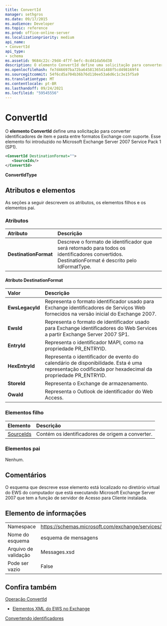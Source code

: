 ```yaml
---
title: ConvertId
manager: sethgros
ms.date: 09/17/2015
ms.audience: Developer
ms.topic: reference
ms.prod: office-online-server
ms.localizationpriority: medium
api_name:
- ConvertId
api_type:
- schema
ms.assetid: 9684c22c-29d4-4f7f-befc-8cd41da56d38
description: O elemento ConvertId define uma solicitação para converter identificadores de item e pasta entre formatos Exchange com suporte. Esse elemento foi introduzido no Microsoft Exchange Server 2007 Service Pack 1 (SP1).
ms.openlocfilehash: fe7d46697ba72ba6458136541488f5cd498169f4
ms.sourcegitcommit: 54f6cd5a704b36b76d110ee53a6d6c1c3e15f5a9
ms.translationtype: MT
ms.contentlocale: pt-BR
ms.lasthandoff: 09/24/2021
ms.locfileid: "59545556"
---
```

# <a name="convertid"></a>ConvertId

O **elemento ConvertId** define uma solicitação para converter identificadores de item e pasta entre formatos Exchange com suporte. Esse elemento foi introduzido no Microsoft Exchange Server 2007 Service Pack 1 (SP1). 
  
```xml
<ConvertId DestinationFormat="">
   <SourceIds/>
</ConvertId>
```

 **ConvertIdType**
## <a name="attributes-and-elements"></a>Atributos e elementos

As seções a seguir descrevem os atributos, os elementos filhos e os elementos pai.
  
### <a name="attributes"></a>Atributos

|**Atributo**|**Descrição**|
|:-----|:-----|
|**DestinationFormat** <br/> |Descreve o formato de identificador que será retornado para todos os identificadores convertidos. DestinationFormat é descrito pelo IdFormatType.  <br/> |
   
#### <a name="destinationformat-attribute"></a>Atributo DestinationFormat

|**Valor**|**Descrição**|
|:-----|:-----|
|**EwsLegacyId** <br/> |Representa o formato identificador usado para Exchange identificadores de Serviços Web fornecidos na versão inicial do Exchange 2007.  <br/> |
|**EwsId** <br/> |Representa o formato de identificador usado para Exchange identificadores do Web Services a partir Exchange Server 2007 SP1.  <br/> |
|**EntryId** <br/> |Representa o identificador MAPI, como na propriedade PR_ENTRYID.  <br/> |
|**HexEntryId** <br/> |Representa o identificador de evento do calendário de disponibilidade. Esta é uma representação codificada por hexadecimal da propriedade PR_ENTRYID.  <br/> |
|**StoreId** <br/> |Representa o Exchange de armazenamento.  <br/> |
|**OwaId** <br/> |Representa o Outlook de identificador do Web Access.  <br/> |
   
### <a name="child-elements"></a>Elementos filho

|**Elemento**|**Descrição**|
|:-----|:-----|
|[SourceIds](sourceids.md) <br/> |Contém os identificadores de origem a converter.  <br/> |
   
### <a name="parent-elements"></a>Elementos pai

Nenhum.
  
## <a name="remarks"></a>Comentários

O esquema que descreve esse elemento está localizado no diretório virtual do EWS do computador que está executando Microsoft Exchange Server 2007 que tem a função de servidor de Acesso para Cliente instalada.
  
## <a name="element-information"></a>Elemento de informações

|||
|:-----|:-----|
|Namespace  <br/> |https://schemas.microsoft.com/exchange/services/2006/messages  <br/> |
|Nome do esquema  <br/> |esquema de mensagens  <br/> |
|Arquivo de validação  <br/> |Messages.xsd  <br/> |
|Pode ser vazio  <br/> |False  <br/> |
   
## <a name="see-also"></a>Confira também



[Operação ConvertId](convertid-operation.md)


- [Elementos XML do EWS no Exchange](ews-xml-elements-in-exchange.md)


[Convertendo identificadores](https://msdn.microsoft.com/library/a5391746-b6ef-4f48-8fc8-8255258651aa%28Office.15%29.aspx)

